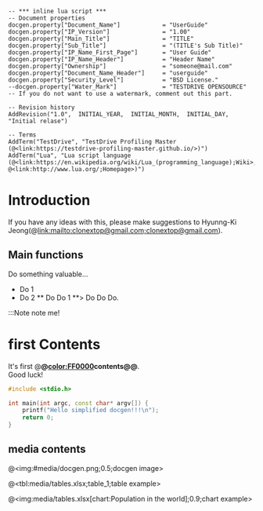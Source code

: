 ```[lua]
-- *** inline lua script ***
-- Document properties
docgen.property["Document_Name"]			= "UserGuide"
docgen.property["IP_Version"]				= "1.00"
docgen.property["Main_Title"]				= "TITLE"
docgen.property["Sub_Title"]				= "(TITLE's Sub Title)"
docgen.property["IP_Name_First_Page"]		= "User Guide"
docgen.property["IP_Name_Header"]			= "Header Name"
docgen.property["Ownership"]				= "someone@mail.com"
docgen.property["Document_Name_Header"]		= "userguide"
docgen.property["Security_Level"]			= "BSD License."
--docgen.property["Water_Mark"]				= "TESTDRIVE OPENSOURCE"		-- If you do not want to use a watermark, comment out this part.

-- Revision history
AddRevision("1.0",	INITIAL_YEAR,  INITIAL_MONTH,  INITIAL_DAY,	"Initial relase")

-- Terms
AddTerm("TestDrive", "TestDrive Profiling Master (@<link:https://testdrive-profiling-master.github.io/>)")
AddTerm("Lua", "Lua script language (@<link:https://en.wikipedia.org/wiki/Lua_(programming_language);Wiki>, @<link:http://www.lua.org/;Homepage>)")
```


# Introduction

If you have any ideas with this, please make suggestions to Hyunng-Ki Jeong(@<link:mailto:clonextop@gmail.com;clonextop@gmail.com>).



 
## Main functions

Do something valuable...

* Do 1
* Do 2
** Do Do 1
**> Do Do Do.


:::Note
note me!


# first Contents

It's first @<b>@<color:FF0000>contents@</color>@</b>. \
Good luck!

```cpp
#include <stdio.h>

int main(int argc, const char* argv[]) {
	printf("Hello simplified docgen!!!\n");
	return 0;
}
```

 
## media contents
 
@<img:#media/docgen.png;0.5;docgen image>

 
@<tbl:media/tables.xlsx;table_1;table example>

 
@<img:media/tables.xlsx[chart:Population in the world];0.9;chart example>